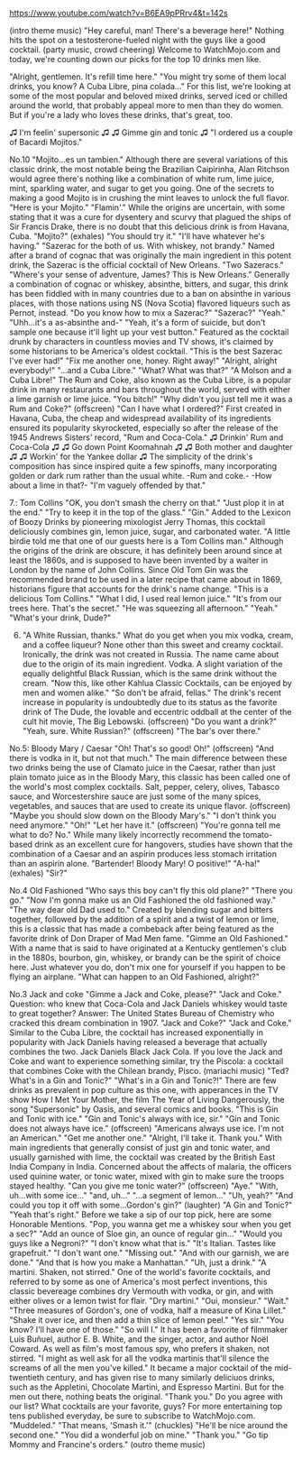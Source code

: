 https://www.youtube.com/watch?v=B6EA9pPRrv4&t=142s

(intro theme music)
"Hey careful, man! There's a beverage here!"
Nothing hits the spot on a testosterone-fueled night with the guys
like a good cocktail.
(party music, crowd cheering)
Welcome to WatchMojo.com
and today, we're counting down our picks
for the top 10 drinks men like.

"Alright, gentlemen. It's refill time here."
"You might try some of them local drinks, you know?
A Cuba Libre, pina colada..."
For this list, we're looking at some of the most popular
and beloved mixed drinks, served iced or chilled
around the world, that probably appeal more to
men than they do women.
But if you're a lady who loves these drinks,
that's great, too.

♫ I'm feelin' supersonic ♫
♫ Gimme gin and tonic ♫
"I ordered us a couple of Bacardi Mojitos."

No.10
"Mojito...es un tambien."
Although there are several variations of this classic drink,
the most notable being the Brazilian Caipirinha,
Alan Ritchson would agree
there's nothing like a combination of white rum,
lime juice, mint, sparkling water, and sugar
to get you going.
One of the secrets to making a good Mojito
is in crushing the mint leaves to unlock the full flavor.
"Here is your Mojito."
"Flamin'."
While the origins are uncertain,
with some stating that it was a cure for dysentery
and scurvy that plagued the ships of Sir Francis Drake,
there is no doubt that this delicious drink
is from Havana, Cuba.
"Mojito?"
(exhales)
"You should try it."
"I'll have whatever he's having."
"Sazerac for the both of us.
With whiskey, not brandy."
Named after a brand of cognac
that was originally the main ingredient in this potent drink,
the Sazerac is the official cocktail of New Orleans.
"Two Sazeracs."
"Where's your sense of adventure, James?
This is New Orleans."
Generally a combination of cognac or whiskey,
absinthe, bitters, and sugar,
this drink has been fiddled with in many countries
due to a ban on absinthe in various places,
with those nations using NS (Nova Scotia) flavored liqueurs
such as Pernot, instead.
"Do you know how to mix a Sazerac?"
"Sazerac?" "Yeah."
"Uhh...it's a as-absinthe and-"
"Yeah, it's a form of suicide,
but don't sample one because it'll light up your vest button."
Featured as the cocktail drunk by characters
in countless movies and TV shows,
it's claimed by some historians to be America's oldest cocktail.
"This is the best Sazerac I've ever had!"
"Fix me another one, honey. Right away!"
"Alright, alright everybody!"
"...and a Cuba Libre." "What? What was that?"
"A Molson and a Cuba Libre!"
The Rum and Coke, also known as the Cuba Libre,
is a popular drink in many restaurants and bars throughout the world,
served with either a lime garnish or lime juice.
"You bitch!"
"Why didn't you just tell me it was a Rum and Coke?"
(offscreen) "Can I have what I ordered?"
First created in Havana, Cuba,
the cheap and widespread availability of its ingredients
ensured its popularity skyrocketed,
especially so after the release
of the 1945 Andrews Sisters' record, "Rum and Coca-Cola."
♫ Drinkin' Rum and Coca-Cola ♫
♫ Go down Point Koomahnah ♫
♫ Both mother and daughter ♫
♫ Workin' for the Yankee dollar ♫
The simplicity of the drink's composition
has since inspired quite a few spinoffs,
many incorporating golden or dark rum
rather than the usual white.
-Rum and coke.-
-How about a lime in that?-
"I'm vaguely offended by that."

7.: Tom Collins
"OK, you don't smash the cherry on that."
"Just plop it in at the end."
"Try to keep it in the top of the glass."
"Gin."
Added to the Lexicon of Boozy Drinks
by pioneering mixologist Jerry Thomas,
this cocktail deliciously combines
gin, lemon juice, sugar, and carbonated water.
"A little birdie told me that one of our guests here
is a Tom Collins man."
Although the origins of the drink are obscure,
it has definitely been around since at least the 1860s,
and is supposed to have been invented
by a waiter in London by the name of John Collins.
Since Old Tom Gin was the recommended brand to be used
in a later recipe that came about in 1869,
historians figure that accounts for the drink's name change.
"This is a delicious Tom Collins."
"What I did, I used real lemon juice."
"It's from our trees here. That's the secret."
"He was squeezing all afternoon." "Yeah."
"What's your drink, Dude?"

6. "A White Russian, thanks."
What do you get when you mix vodka, cream, and a coffee liqueur?
None other than this sweet and creamy cocktail.
Ironically, the drink was not created in Russia.
The name came about due to the origin of its main ingredient.
Vodka.
A slight variation of the equally delightful Black Russian,
which is the same drink without the cream.
"Now this, like other Kahlua Classic Cocktails,
can be enjoyed by men and women alike."
"So don't be afraid, fellas."
The drink's recent increase in popularity
is undoubtedly due to its status as the favorite drink
of The Dude,
the lovable and eccentric oddball at the center
of the cult hit movie, The Big Lebowski.
(offscreen) "Do you want a drink?"
"Yeah, sure. White Russian?"
(offscreen) "The bar's over there."

No.5: Bloody Mary / Caesar
"Oh! That's so good! Oh!"
(offscreen) "And there is vodka in it, but not that much."
The main difference between these two drinks
being the use of Clamato juice in the Caesar,
rather than just plain tomato juice as in the Bloody Mary,
this classic has been called
one of the world's most complex cocktails.
Salt, pepper, celery, olives, Tabasco sauce, and Worcestershire sauce
are just some of the many spices, vegetables, and sauces
that are used to create its unique flavor.
(offscreen) "Maybe you should slow down on the Bloody Mary's."
"I don't think you need anymore."
"Oh!" "Let her have it."
(offscreen) "You're gonna tell me what to do? No."
While many likely incorrectly recommend the tomato-based drink
as an excellent cure for hangovers,
studies have shown that the combination of a Caesar and an aspirin
produces less stomach irritation than an aspirin alone.
"Bartender! Bloody Mary! O positive!"
"A-ha!"
(exhales)
"Sir?"

No.4 Old Fashioned
"Who says this boy can't fly this old plane?"
"There you go."
"Now I'm gonna make us an Old Fashioned
the old fashioned way."
"The way dear old Dad used to."
Created by blending sugar and bitters together,
followed by the addition of a spirit and a twist of lemon or lime,
this is a classic that has made a combeback
after being featured as the favorite drink
of Don Draper of Mad Men fame.
"Gimme an Old Fashioned."
With a name that is said to have originated
at a Kentucky gentlemen's club in the 1880s,
bourbon, gin, whiskey, or brandy
can be the spirit of choice here.
Just whatever you do,
don't mix one for yourself if you happen to be flying an airplane.
"What can happen to an Old Fashioned, alright?"

No.3 Jack and coke
"Gimme a Jack and Coke, please?"
"Jack and Coke."
Question: who knew that Coca-Cola and Jack Daniels whiskey
would taste to great together?
Answer: The United States Bureau of Chemistry
who cracked this dream combination in 1907.
"Jack and Coke?" "Jack and Coke."
Similar to the Cuba Libre,
the cocktail has increased exponentially in popularity
with Jack Daniels having released a beverage
that actually combines the two.
Jack Daniels Black Jack Cola.
If you love the Jack and Coke and want to experience something similar,
try the Piscola: a cocktail that combines Coke
with the Chilean brandy, Pisco.
(mariachi music)
"Ted? What's in a Gin and Tonic?"
"What's in a Gin and Tonic?!"
There are few drinks as prevalent in pop culture as this one,
with apperances in the TV show How I Met Your Mother,
the film The Year of Living Dangerously,
the song "Supersonic" by Oasis,
and several comics and books.
"This is Gin and Tonic with ice."
"Gin and Tonic's always with ice, sir."
"Gin and Tonic does not always have ice."
(offscreen) "Americans always use ice. I'm not an American."
"Get me another one." "Alright, I'll take it. Thank you."
With main ingredients that generally consist of just gin and tonic water,
and usually garnished with lime,
the cocktail was created by the British East India Company in India.
Concerned about the affects of malaria,
the officers used quinine water, or tonic water,
mixed with gin to make sure the troops stayed healthy.
"Can you give me tonic water?" (offscreen) "Aye."
"With, uh...with some ice..."
"and, uh..."
"...a segment of lemon..."
"Uh, yeah?"
"And could you top it off with some...Gordon's gin?"
(laughter)
"A Gin and Tonic?" "Yeah that's right."
Before we take a sip of our top pick,
here are some Honorable Mentions.
"Pop, you wanna get me a whiskey sour when you get a sec?"
"Add an ounce of Sloe gin,
an ounce of regular gin..."
"Would you guys like a Negroni?"
"I don't know what that is."
"It's Italian. Tastes like grapefruit."
"I don't want one."
"Missing out."
"And with our garnish, we are done."
"And that is how you make a Manhattan."
"Uh, just a drink."
"A martini. Shaken, not stirred."
One of the world's favorite cocktails,
and referred to by some as one of America's most perfect inventions,
this classic bevereage combines dry Vermouth
with vodka, or gin,
and with either olives or a lemon twist for flair.
"Dry martini." "Oui, monsieur."
"Wait."
"Three measures of Gordon's, one of vodka,
half a measure of Kina Lillet."
"Shake it over ice,
and then add a thin slice of lemon peel."
"Yes sir."
"You know? I'll have one of those."
"So will I."
It has been a favorite of filmmaker Luis Buñuel,
author E. B. White,
and the singer, actor, and author Noël Coward.
As well as film's most famous spy,
who prefers it shaken, not stirred.
"I might as well ask for all the vodka martinis
that'll silence the screams of all the men you've killed."
It became a major cocktail of the mid-twentieth century,
and has given rise to many similarly deliciuos drinks,
such as the Appletini,
Chocolate Martini,
and Espresso Martini.
But for the men out there, nothing beats the original.
"Thank you."
Do you agree with our list?
What cocktails are your favorite, guys?
For more entertaining top tens published everyday,
be sure to subscribe to WatchMojo.com.
"Muddeled."
"That means, 'Smash it.'"
(chuckles)
"He'll be nice around the second one."
"You did a wonderful job on mine."
"Thank you."
"Go tip Mommy and Francine's orders."
(outro theme music)